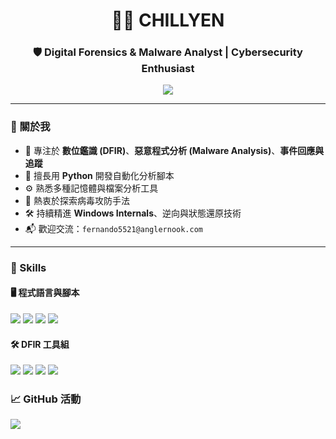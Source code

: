 <h1 align="center">👨‍💻 CHILLYEN</h1>
<h3 align="center">🛡️ Digital Forensics & Malware Analyst | Cybersecurity Enthusiast</h3>

<p align="center">
  <img src="https://readme-typing-svg.herokuapp.com/?center=true&lines=🔍+Tracking+Artifacts+;+🔬+Analyzing+Malware+;+⚔️+Fighting+Digital+Threats" />
</p>

---

### 🧠 關於我
- 🎯 專注於 **數位鑑識 (DFIR)**、**惡意程式分析 (Malware Analysis)**、**事件回應與追蹤**
- 🐍 擅長用 **Python** 開發自動化分析腳本
- ⚙️ 熟悉多種記憶體與檔案分析工具
- 🧩 熱衷於探索病毒攻防手法
- 🛠️ 持續精進 **Windows Internals**、逆向與狀態還原技術
- 📬 歡迎交流：`fernando5521@anglernook.com`
---

### 🚀 Skills

#### 🖥️ 程式語言與腳本

<p>
  <img src="https://img.shields.io/badge/Python-3776AB?style=for-the-badge&logo=python&logoColor=white" />
  <img src="https://img.shields.io/badge/Bash-121011?style=for-the-badge&logo=gnu-bash&logoColor=white" />
  <img src="https://img.shields.io/badge/PowerShell-5391FE?style=for-the-badge&logo=powershell&logoColor=white" />
  <img src="https://img.shields.io/badge/C%20Assembly-555555?style=for-the-badge" />
</p>

#### 🛠️ DFIR 工具組

<p>
  <img src="https://img.shields.io/badge/Volatility-5A5A5A?style=for-the-badge" />
  <img src="https://img.shields.io/badge/IDA%20Pro-3A3A3A?style=for-the-badge" />
  <img src="https://img.shields.io/badge/Wireshark-1679A7?style=for-the-badge&logo=wireshark&logoColor=white" />
  <img src="https://img.shields.io/badge/ELK-005571?style=for-the-badge&logo=elasticstack&logoColor=white" />
</p>

### 📈 GitHub 活動

<p align="left">
  <img src="https://github-readme-stats.vercel.app/api?username=chillyen&show_icons=true&theme=tokyonight&count_private=true" />
</p>
